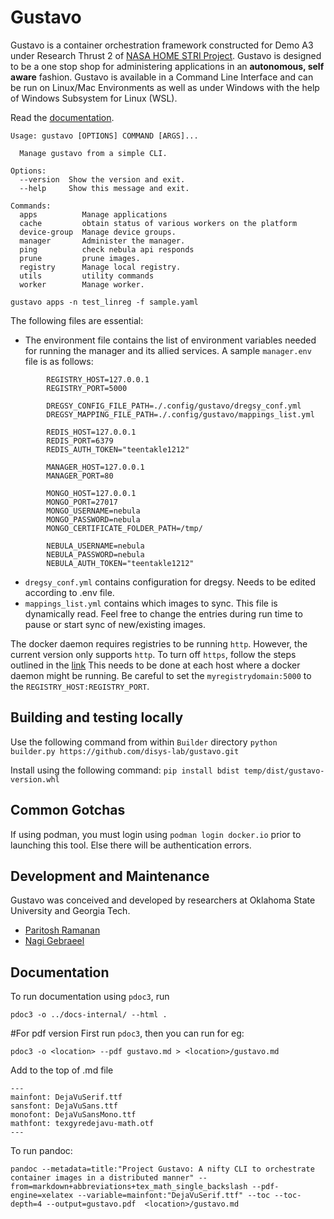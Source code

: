 # Gustavo
Gustavo is a container orchestration framework constructed for Demo A3 under Research Thrust 2 of [NASA HOME STRI Project](https://homestri.ucdavis.edu/research). 
Gustavo is designed to be a one stop shop for administering applications in an **autonomous, self aware** fashion.
Gustavo is available in a Command Line Interface and can be run on Linux/Mac Environments as well as under Windows with the help of Windows Subsystem for Linux (WSL).

Read the [documentation](https://gustavo.readthedocs.io/en/latest/).

```
Usage: gustavo [OPTIONS] COMMAND [ARGS]...

  Manage gustavo from a simple CLI.

Options:
  --version  Show the version and exit.
  --help     Show this message and exit.

Commands:
  apps          Manage applications
  cache         obtain status of various workers on the platform
  device-group  Manage device groups.
  manager       Administer the manager.
  ping          check nebula api responds
  prune         prune images.
  registry      Manage local registry.
  utils         utility commands
  worker        Manage worker.
```

```gustavo apps -n test_linreg -f sample.yaml```

The following files are essential:
   - The environment file contains the list of environment variables needed for running the manager and its allied services.
     A sample ```manager.env``` file is as follows:
```
        REGISTRY_HOST=127.0.0.1
        REGISTRY_PORT=5000
          
        DREGSY_CONFIG_FILE_PATH=./.config/gustavo/dregsy_conf.yml
        DREGSY_MAPPING_FILE_PATH=./.config/gustavo/mappings_list.yml
        
        REDIS_HOST=127.0.0.1
        REDIS_PORT=6379
        REDIS_AUTH_TOKEN="teentakle1212"
        
        MANAGER_HOST=127.0.0.1
        MANAGER_PORT=80
        
        MONGO_HOST=127.0.0.1
        MONGO_PORT=27017
        MONGO_USERNAME=nebula
        MONGO_PASSWORD=nebula
        MONGO_CERTIFICATE_FOLDER_PATH=/tmp/
        
        NEBULA_USERNAME=nebula
        NEBULA_PASSWORD=nebula
        NEBULA_AUTH_TOKEN="teentakle1212"
```
  - ```dregsy_conf.yml``` contains configuration for dregsy. Needs to be edited according to .env file.
  - ```mappings_list.yml``` contains which images to sync. This file is dynamically read. Feel free to change the entries during run time to pause or start sync of new/existing images.

The docker daemon requires registries to be running ```http```. However, the current version only supports ```http```. To turn off ```https```, follow the steps outlined in the [link](https://docs.docker.com/registry/insecure/)
This needs to be done at each host where a docker daemon might be running. Be careful to set the ```myregistrydomain:5000``` to the ```REGISTRY_HOST:REGISTRY_PORT```.

## Building and testing locally

Use the following command from within ```Builder``` directory
```python builder.py https://github.com/disys-lab/gustavo.git```

Install using the following command:
```pip install bdist temp/dist/gustavo-version.whl```

## Common Gotchas
If using podman, you must login using ```podman login docker.io``` prior to launching this tool. Else there will be authentication errors.

## Development and Maintenance
Gustavo was conceived and developed by researchers at Oklahoma State University and Georgia Tech.

* [Paritosh Ramanan](https://ceat.okstate.edu/iem/people/ramanan-faculty-profile.html)
* [Nagi Gebraeel](https://www.isye.gatech.edu/users/nagi-gebraeel)

## Documentation

To run documentation using ```pdoc3```, run
```
pdoc3 -o ../docs-internal/ --html .
```

#For pdf version
First run ```pdoc3```, then you can run for eg:

```pdoc3 -o <location> --pdf gustavo.md > <location>/gustavo.md```

Add to the top of .md file 
```
---
mainfont: DejaVuSerif.ttf
sansfont: DejaVuSans.ttf
monofont: DejaVuSansMono.ttf 
mathfont: texgyredejavu-math.otf 
---
```

To run pandoc:
```
pandoc --metadata=title:"Project Gustavo: A nifty CLI to orchestrate container images in a distributed manner" --from=markdown+abbreviations+tex_math_single_backslash --pdf-engine=xelatex --variable=mainfont:"DejaVuSerif.ttf" --toc --toc-depth=4 --output=gustavo.pdf  <location>/gustavo.md
```
